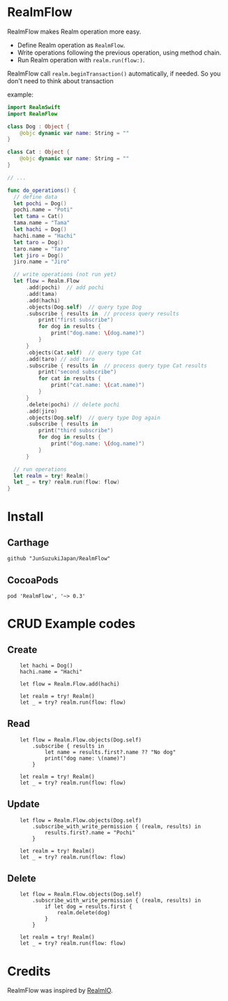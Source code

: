 # RealmFlow

  RealmFlow makes Realm operation more easy.
  - Define Realm operation as `RealmFlow`.
  - Write operations following the previous operation, using method chain.
  - Run Realm operation with `realm.run(flow:)`.

RealmFlow call ```realm.beginTransaction()``` automatically, if needed.
So you don't need to think about transaction

example:

```swift
import RealmSwift
import RealmFlow

class Dog : Object {
    @objc dynamic var name: String = ""
}

class Cat : Object {
    @objc dynamic var name: String = ""
}

// ...

func do_operations() {
  // define data
  let pochi = Dog()
  pochi.name = "Poti"
  let tama = Cat()
  tama.name = "Tama"
  let hachi = Dog()
  hachi.name = "Hachi"
  let taro = Dog()
  taro.name = "Taro"
  let jiro = Dog()
  jiro.name = "Jiro"

  // write operations (not run yet)
  let flow = Realm.Flow
      .add(pochi)  // add pochi
      .add(tama)
      .add(hachi)
      .objects(Dog.self)  // query type Dog
      .subscribe { results in  // process query results
          print("first subscribe")
          for dog in results {
              print("dog.name: \(dog.name)")
          }
      }
      .objects(Cat.self)  // query type Cat
      .add(taro) // add taro
      .subscribe { results in  // process query type Cat results
          print("second subscribe")
          for cat in results {
              print("cat.name: \(cat.name)")
          }
      }
      .delete(pochi) // delete pochi
      .add(jiro)
      .objects(Dog.self)  // query type Dog again
      .subscribe { results in
          print("third subscribe")
          for dog in results {
              print("dog.name: \(dog.name)")
          }
      }

  // run operations
  let realm = try! Realm()
  let _ = try? realm.run(flow: flow)
}
```

# Install

## Carthage

```Cartfile
github "JunSuzukiJapan/RealmFlow"
```

## CocoaPods

```Podfile
pod 'RealmFlow', '~> 0.3'
```

# CRUD Example codes

## Create

```swift: Create New Object
    let hachi = Dog()
    hachi.name = "Hachi"
    
    let flow = Realm.Flow.add(hachi)
    
    let realm = try! Realm()
    let _ = try? realm.run(flow: flow)
```

## Read

```swift: Query
    let flow = Realm.Flow.objects(Dog.self)
        .subscribe { results in
            let name = results.first?.name ?? "No dog"
            print("dog name: \(name)")
        }

    let realm = try! Realm()
    let _ = try? realm.run(flow: flow)
```

## Update

```swift: Update
    let flow = Realm.Flow.objects(Dog.self)
        .subscribe_with_write_permission { (realm, results) in
            results.first?.name = "Pochi"
        }

    let realm = try! Realm()
    let _ = try? realm.run(flow: flow)
```

## Delete

```swift: Delete
    let flow = Realm.Flow.objects(Dog.self)
        .subscribe_with_write_permission { (realm, results) in
            if let dog = results.first {
                realm.delete(dog)
            }
        }
    
    let realm = try! Realm()
    let _ = try? realm.run(flow: flow)
```


# Credits

RealmFlow was inspired by [RealmIO](https://github.com/ukitaka/RealmIO).
